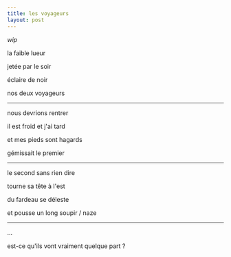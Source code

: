 ```yaml
---
title: les voyageurs
layout: post
---
```


*wip*

la faible lueur

jetée par le soir

éclaire de noir

nos deux voyageurs

---

nous devrions rentrer

il est froid et j'ai tard

et mes pieds sont hagards

gémissait le premier

---

le second sans rien dire

tourne sa tête à l'est

du fardeau se déleste

et pousse un long soupir / naze

---

...

est-ce qu'ils vont vraiment quelque part ?
